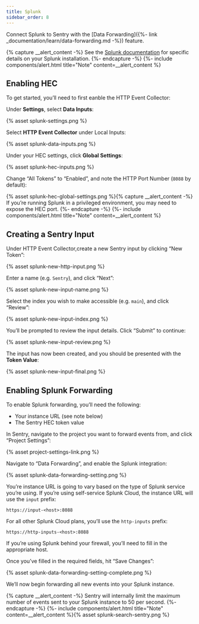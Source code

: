 ```yaml
---
title: Splunk
sidebar_order: 8
---
```


Connect Splunk to Sentry with the [Data Forwarding]({%- link _documentation/learn/data-forwarding.md -%}) feature.

{% capture __alert_content -%}
See the [Splunk documentation](http://dev.splunk.com/view/event-collector/SP-CAAAE7F) for specific details on your Splunk installation.
{%- endcapture -%}
{%- include components/alert.html
  title="Note"
  content=__alert_content
%}

## Enabling HEC

To get started, you’ll need to first eanble the HTTP Event Collector:

Under **Settings**, select **Data Inputs**:

{% asset splunk-settings.png %}

Select **HTTP Event Collector** under Local Inputs:

{% asset splunk-data-inputs.png %}

Under your HEC settings, click **Global Settings**:

{% asset splunk-hec-inputs.png %}

Change “All Tokens” to “Enabled”, and note the HTTP Port Number (`8088` by default):

{% asset splunk-hec-global-settings.png %}{% capture __alert_content -%}
If you’re running Splunk in a privileged environment, you may need to expose the HEC port.
{%- endcapture -%}
{%- include components/alert.html
  title="Note"
  content=__alert_content
%}

## Creating a Sentry Input

Under HTTP Event Collector,create a new Sentry input by clicking “New Token”:

{% asset splunk-new-http-input.png %}

Enter a name (e.g. `Sentry`), and click “Next”:

{% asset splunk-new-input-name.png %}

Select the index you wish to make accessible (e.g. `main`), and click “Review”:

{% asset splunk-new-input-index.png %}

You’ll be prompted to review the input details. Click “Submit” to continue:

{% asset splunk-new-input-review.png %}

The input has now been created, and you should be presented with the **Token Value**:

{% asset splunk-new-input-final.png %}

## Enabling Splunk Forwarding

To enable Splunk forwarding, you’ll need the following:

-   Your instance URL (see note below)
-   The Sentry HEC token value

In Sentry, navigate to the project you want to forward events from, and click “Project Settings”:

{% asset project-settings-link.png %}

Navigate to “Data Forwarding”, and enable the Splunk integration:

{% asset splunk-data-forwarding-setting.png %}

You’re instance URL is going to vary based on the type of Splunk service you’re using. If you’re using self-service Splunk Cloud, the instance URL will use the `input` prefix:

```
https://input-<host>:8088
```

For all other Splunk Cloud plans, you’ll use the `http-inputs` prefix:

```
https://http-inputs-<host>:8088
```

If you’re using Splunk behind your firewall, you’ll need to fill in the appropriate host.

Once you’ve filled in the required fields, hit “Save Changes”:

{% asset splunk-data-forwarding-setting-complete.png %}

We’ll now begin forwarding all new events into your Splunk instance.

{% capture __alert_content -%}
Sentry will internally limit the maximum number of events sent to your Splunk instance to 50 per second.
{%- endcapture -%}
{%- include components/alert.html
  title="Note"
  content=__alert_content
%}{% asset splunk-search-sentry.png %}
